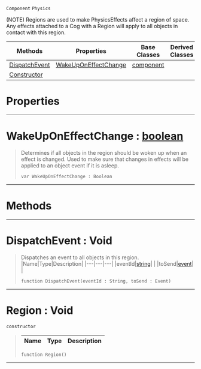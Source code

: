  `Component` `Physics`



(NOTE) Regions are used to make PhysicsEffects affect a region of space. Any effects attached to a Cog with a Region will apply to all objects in contact with this region.

|Methods|Properties|Base Classes|Derived Classes|
|---|---|---|---|
|[ DispatchEvent](https://plasmaengine.github.io/PlasmaDocs/Plasma1/C++/code_reference/class_reference/region.markdown#dispatchevent-void)|[ WakeUpOnEffectChange](https://plasmaengine.github.io/PlasmaDocs/Plasma1/C++/code_reference/class_reference/region.markdown#wakeuponeffectchange-zer)|[component](https://plasmaengine.github.io/PlasmaDocs/Plasma1/C++/code_reference/class_reference/component.markdown)| |
|[ Constructor](https://plasmaengine.github.io/PlasmaDocs/Plasma1/C++/code_reference/class_reference/region.markdown#region-void)| | | |


 #  Properties


---  
 #  WakeUpOnEffectChange : [boolean](https://plasmaengine.github.io/PlasmaDocs/Plasma1/C++/code_reference/lightning_base_types/boolean.markdown)

> Determines if all objects in the region should be woken up when an effect is changed. Used to make sure that changes in effects will be applied to an object event if it is asleep.
> ``` lang=cpp, name=Lightning
> var WakeUpOnEffectChange : Boolean


---  
 #  Methods


---  
 #  DispatchEvent : Void

> Dispatches an event to all objects in this region.
> |Name|Type|Description|
> |---|---|---|
> |eventId|[string](https://plasmaengine.github.io/PlasmaDocs/Plasma1/C++/code_reference/lightning_base_types/string.markdown)| |
> |toSend|[event](https://plasmaengine.github.io/PlasmaDocs/Plasma1/C++/code_reference/class_reference/event.markdown)| |
> ``` lang=cpp, name=Lightning
> function DispatchEvent(eventId : String, toSend : Event)
> ``` 


---  
 #  Region : Void

 `constructor`

> 
> |Name|Type|Description|
> |---|---|---|
> ``` lang=cpp, name=Lightning
> function Region()
> ``` 


---  
 

 